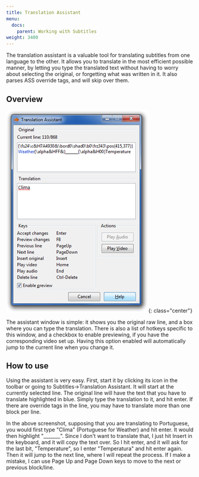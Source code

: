 ```yaml
---
title: Translation Assistant
menu:
  docs:
    parent: Working with Subtitles
weight: 3400
---
```


The translation assistant is a valuable tool for translating subtitles from one language to the other. It allows you to translate in the most efficient possible manner, by letting you type the translated text without having to worry about selecting the original, or forgetting what was written in it. It also parses ASS override tags, and will skip over them.


## Overview  ##


![Translation_Assistant](/img/3.2/Translation_Assistant.png){: class="center"}

The assistant window is simple: it shows you the original raw line, and a box where you can type the translation. There is also a list of hotkeys specific to this window, and a checkbox to enable previewing, if you have the corresponding video set up. Having this option enabled will automatically jump to the current line when you change it.


## How to use  ##


Using the assistant is very easy. First, start it by clicking its icon in the toolbar or going to Subtitles->Translation Assistant. It will start at the currently selected line. The original line will have the text that you have to translate highlighted in blue. Simply type the translation to it, and hit enter. If there are override tags in the line, you may have to translate more than one block per line.

In the above screenshot, supposing that you are translating to Portuguese, you would first type "Clima" (Portuguese for Weather) and hit enter. It would then highlight "_______". Since I don't want to translate that, I just hit Insert in the keyboard, and it will copy the text over. So I hit enter, and it will ask for the last bit, "Temperature", so I enter "Temperatura" and hit enter again. Then it will jump to the next line, where I will repeat the process. If I make a mistake, I can use Page Up and Page Down keys to move to the next or previous block/line.

